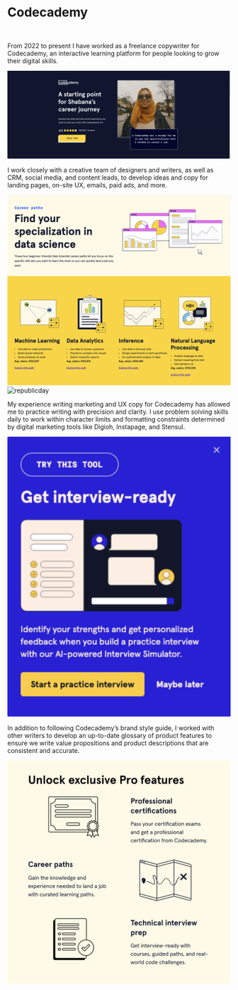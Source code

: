 # Codecademy
<br />

From 2022 to present I have worked as a freelance copywriter for Codecademy, an interactive learning platform for people looking to grow their digital skills. 

![learnerstory](images/codecademy_learnerstory.png)

I work closely with a creative team of designers and writers, as well as CRM, social media, and content leads, to develop ideas and copy for landing pages, on-site UX, emails, paid ads, and more.

![datascience](images/codecademy_datascience.png)
![republicday](images/codecademyemail.png)

My experience writing marketing and UX copy for Codecademy has allowed me to practice writing with precision and clarity. I use problem solving skills daily to work within character limits and formatting constraints determined by digital marketing tools like Digioh, Instapage, and Stensul. 

![lightbox](codecademylightbox.png)

In addition to following Codecademy’s brand style guide, I worked with other writers to develop an up-to-date glossary of product features to ensure we write value propositions and product descriptions that are consistent and accurate.

![profeatures](codecademy_profeatures.png)
